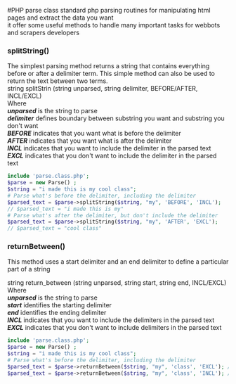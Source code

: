 #PHP parse class
standard php parsing routines for manipulating html pages and extract the data you want <br>
it offer some useful methods to handle many important tasks for webbots and scrapers developers <br>
### splitString()
The simplest parsing method returns a string that contains everything <br>
before or after a delimiter term. This simple method can also be used to <br>
return the text between two terms.<br>
string splitStrin (string unparsed, string delimiter, BEFORE/AFTER, INCL/EXCL)<br>
Where<br>
<i><b>unparsed</i></b> is the string to parse<br>
<i><b>delimiter</i></b> defines boundary between substring you want and substring you don't want<br>
<i><b>BEFORE</i></b> indicates that you want what is before the delimiter<br>
<i><b>AFTER</i></b> indicates that you want what is after the delimiter<br>
<i><b>INCL</i></b> indicates that you want to include the delimiter in the parsed text<br>
<i><b>EXCL</i></b> indicates that you don't want to include the delimiter in the parsed text<br>

```php
include 'parse.class.php';
$parse = new Parse() ;
$string = "i made this is my cool class";
# Parse what's before the delimiter, including the delimiter
$parsed_text = $parse->splitString($string, "my", 'BEFORE', 'INCL');
// $parsed_text = "i made this is my"
# Parse what's after the delimiter, but don't include the delimiter
$parsed_text = $parse->splitString($string, "my", 'AFTER', 'EXCL');
// $parsed_text = "cool class"
```
### returnBetween()
This method uses a start delimiter and an end delimiter
to define a particular part of a string

string return_between (string unparsed, string start, string end, INCL/EXCL)
Where <br>
<i><b>unparsed</i></b> is the string to parse<br>
<i><b>start</i></b> identifies the starting delimiter<br>
<i><b>end</i></b> identifies the ending delimiter<br>
<i><b>INCL</i></b> indicates that you want to include the delimiters in the parsed text<br>
<i><b>EXCL</i></b> indicates that you don't want to include delimiters in the parsed text<br>
```php
include 'parse.class.php';
$parse = new Parse() ;
$string = "i made this is my cool class";
# Parse what's before the delimiter, including the delimiter
$parsed_text = $parse->returnBetween($string, "my", 'class', 'EXCL'); // will return cool
$parsed_text = $parse->returnBetween($string, "my", 'class', 'INCL'); // will return my cool class
```

